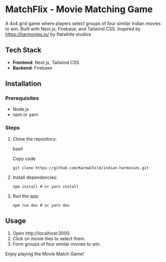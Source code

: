 MatchFlix - Movie Matching Game
================

A 4x4 grid game where players select groups of four similar Indian movies to win. Built with Next.js, Firebase, and Tailwind CSS.
Inspired by https://harmonies.io/ by flatwhite studios

Tech Stack
----------

*   **Frontend**: Next.js, Tailwind CSS
*   **Backend**: Firebase

Installation
------------

### Prerequisites

*   Node.js
*   npm or yarn

### Steps

1.  Clone the repository:

    bash

    Copy code

    `git clone https://github.com/KarmaChild/indian-harmonies.git`

2.  Install dependencies:

    `npm install # or yarn install`

3.  Run the app:

    `npm run dev # or yarn dev`


Usage
-----

1.  Open http://localhost:3000.
2.  Click on movie tiles to select them.
3.  Form groups of four similar movies to win.

Enjoy playing the Movie Match Game!

